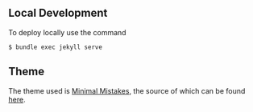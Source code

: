 ## Local Development
To deploy locally use the command
```
$ bundle exec jekyll serve
```

## Theme
The theme used is [Minimal Mistakes](https://mmistakes.github.io/minimal-mistakes/), the source of which can be found [here](https://github.com/mmistakes/minimal-mistakes/tree/master/).

